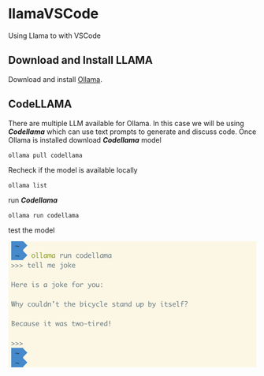 # llamaVSCode
Using Llama to with VSCode

## Download and Install LLAMA

Download and install [Ollama](https://ollama.com/download). 

## CodeLLAMA

There are multiple LLM available for Ollama. In this case we will be using __*Codellama*__ which can use text prompts to generate and discuss code. Once Ollama is installed download  __*Codellama*__ model
```
ollama pull codellama
```

Recheck if the model is available locally

```
ollama list
```

run __*Codellama*__

```
ollama run codellama
```

test the model 

![run](figs/run.png)
